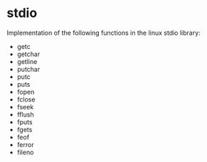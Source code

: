 # stdio

Implementation of the following functions in the linux stdio library:

- getc
- getchar
- getline
- putchar
- putc
- puts
- fopen
- fclose
- fseek
- fflush
- fputs
- fgets
- feof
- ferror
- fileno

